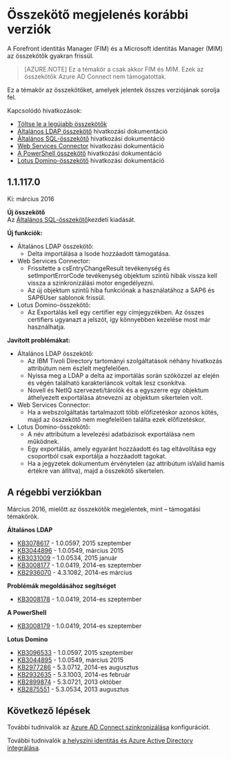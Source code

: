 <properties
   pageTitle="Összekötő megjelenés korábbi verziók |} Microsoft Azure"
   description="Ez a témakör felsorolja minden operációs rendszere, az összekötőket, a Forefront identitás kezelő FIM () és a Microsoft identitás kezelő (MIM)"
   services="active-directory"
   documentationCenter=""
   authors="AndKjell"
   manager="femila"
   editor=""/>

<tags
   ms.service="active-directory"
   ms.devlang="na"
   ms.topic="article"
   ms.tgt_pltfrm="na"
   ms.workload="identity"
   ms.date="08/17/2016"
   ms.author="billmath"/>

# <a name="connector-version-release-history"></a>Összekötő megjelenés korábbi verziók
A Forefront identitás Manager (FIM) és a Microsoft identitás Manager (MIM) az összekötők gyakran frissül.

>[AZURE.NOTE]
Ez a témakör a csak akkor FIM és MIM. Ezek az összekötők Azure AD Connect nem támogatottak.

Ez a témakör az összekötőket, amelyek jelentek összes verziójának sorolja fel.

Kapcsolódó hivatkozások:

- [Töltse le a legújabb összekötők](http://go.microsoft.com/fwlink/?LinkId=717495)
- [Általános LDAP összekötő](active-directory-aadconnectsync-connector-genericldap.md) hivatkozási dokumentáció
- [Általános SQL-összekötő](active-directory-aadconnectsync-connector-genericsql.md) hivatkozási dokumentáció
- [Web Services Connector](http://go.microsoft.com/fwlink/?LinkID=226245) hivatkozási dokumentáció
- [A PowerShell összekötő](active-directory-aadconnectsync-connector-powershell.md) hivatkozási dokumentáció
- [Lotus Domino-összekötő](active-directory-aadconnectsync-connector-domino.md) hivatkozási dokumentáció

## <a name="111170"></a>1.1.117.0
Ki: március 2016

**Új összekötő**  
Az [Általános SQL-összekötő](active-directory-aadconnectsync-connector-genericsql.md)kezdeti kiadását.

**Új funkciók:**

- Általános LDAP összekötő:
    - Delta importálása a Isode hozzáadott támogatása.
- Web Services Connector:
    - Frissítette a csEntryChangeResult tevékenység és setImportErrorCode tevékenység objektum szintű hibák vissza kell vissza a szinkronizálási motor engedélyezni.
    - Az új objektum szintű hiba funkciónak a használatához a SAP6 és SAP6User sablonok frissül.
- Lotus Domino-összekötő:
    - Az Exportálás kell egy certifier egy címjegyzékben. Az összes certifiers ugyanazt a jelszót, így könnyebben kezelése most már használhatja.

**Javított problémákat:**

- Általános LDAP összekötő:
    - Az IBM Tivoli Directory tartományi szolgáltatások néhány hivatkozás attribútum nem észlelt megfelelően.
    - Nyissa meg a LDAP a delta az importálás során szóközzel az elején és végén található karakterláncok voltak lesz csonkítva.
    - Novell és NetIQ szervezeti/tárolók és a egyszerre egy objektum áthelyezett exportálása átnevezni az objektum sikertelen volt.
- Web Services Connector:
    - Ha a webszolgáltatás tartalmazott több előfizetéskor azonos kötés, majd az összekötő nem megfelelően találta ezek előfizetéskor.
- Lotus Domino-összekötő:
    - A név attribútum a levelezési adatbázisok exportálása nem működnek.
    - Egy exportálás, amely egyaránt hozzáadott és tag eltávolítása egy csoportból csak exportálja a hozzáadott tagokat.
    - Ha a jegyzetek dokumentum érvénytelen (az attribútum isValid hamis értékre van állítva), majd a összekötő sikertelen.

## <a name="older-releases"></a>A régebbi verziókban
Március 2016, mielőtt az összekötők megjelentek, mint – támogatási témakörök.

**Általános LDAP**

- [KB3078617](https://support.microsoft.com/kb/3078617) - 1.0.0597, 2015 szeptember
- [KB3044896](https://support.microsoft.com/kb/3044896) - 1.0.0549, március 2015
- [KB3031009](https://support.microsoft.com/kb/3031009) - 1.0.0534, 2015 január
- [KB3008177](https://support.microsoft.com/kb/3008177) - 1.0.0419, 2014-es szeptember
- [KB2936070](https://support.microsoft.com/kb/2936070) - 4.3.1082, 2014-es március

**Problémák megoldásához segítséget**

- [KB3008178](https://support.microsoft.com/kb/3008178) - 1.0.0419, 2014-es szeptember

**A PowerShell**

- [KB3008179](https://support.microsoft.com/kb/3008179) - 1.0.0419, 2014-es szeptember

**Lotus Domino**

- [KB3096533](https://support.microsoft.com/kb/3096533) - 1.0.0597, 2015 szeptember
- [KB3044895](https://support.microsoft.com/kb/3044895) - 1.0.0549, március 2015
- [KB2977286](https://support.microsoft.com/kb/2977286) - 5.3.0712, 2014-es augusztus
- [KB2932635](https://support.microsoft.com/kb/2932635) - 5.3.1003, 2014-es február  
- [KB2899874](https://support.microsoft.com/kb/2899874) - 5.3.0721, 2013 október
- [KB2875551](https://support.microsoft.com/kb/2875551) - 5.3.0534, 2013 augusztus

## <a name="next-steps"></a>Következő lépések
További tudnivalók az [Azure AD Connect szinkronizálása](active-directory-aadconnectsync-whatis.md) konfigurációt.

További tudnivalók [a helyszíni identitás és Azure Active Directory integrálása](active-directory-aadconnect.md).
